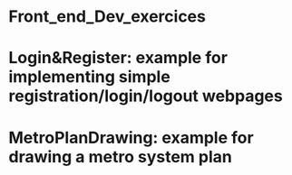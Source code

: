 # Front_end_Dev_exercices
# Login&Register: example for implementing simple registration/login/logout webpages
# MetroPlanDrawing: example for drawing a metro system plan
